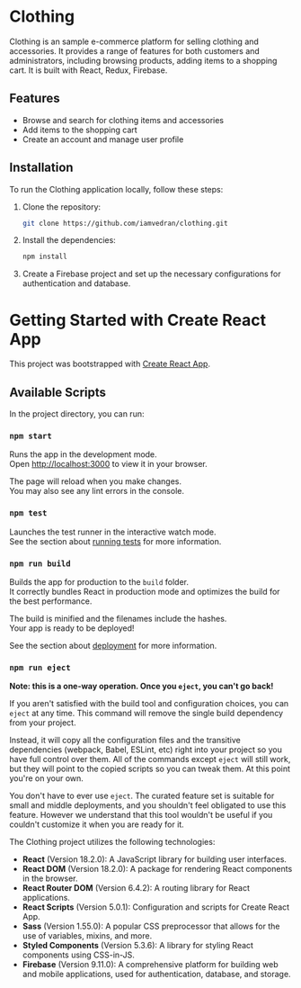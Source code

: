 # Clothing
Clothing is an sample e-commerce platform for selling clothing and accessories. It provides a range of features for both customers and administrators, including browsing products, adding items to a shopping cart.
It is built with React, Redux, Firebase. 

## Features
- Browse and search for clothing items and accessories
- Add items to the shopping cart
- Create an account and manage user profile

## Installation
To run the Clothing application locally, follow these steps:

1. Clone the repository:

   ```bash
   git clone https://github.com/iamvedran/clothing.git
   ```

2. Install the dependencies:

   ```bash
   npm install
   ```

3. Create a Firebase project and set up the necessary configurations for authentication and database.

# Getting Started with Create React App

This project was bootstrapped with [Create React App](https://github.com/facebook/create-react-app).

## Available Scripts

In the project directory, you can run:

### `npm start`

Runs the app in the development mode.\
Open [http://localhost:3000](http://localhost:3000) to view it in your browser.

The page will reload when you make changes.\
You may also see any lint errors in the console.

### `npm test`

Launches the test runner in the interactive watch mode.\
See the section about [running tests](https://facebook.github.io/create-react-app/docs/running-tests) for more information.

### `npm run build`

Builds the app for production to the `build` folder.\
It correctly bundles React in production mode and optimizes the build for the best performance.

The build is minified and the filenames include the hashes.\
Your app is ready to be deployed!

See the section about [deployment](https://facebook.github.io/create-react-app/docs/deployment) for more information.

### `npm run eject`

**Note: this is a one-way operation. Once you `eject`, you can't go back!**

If you aren't satisfied with the build tool and configuration choices, you can `eject` at any time. This command will remove the single build dependency from your project.

Instead, it will copy all the configuration files and the transitive dependencies (webpack, Babel, ESLint, etc) right into your project so you have full control over them. All of the commands except `eject` will still work, but they will point to the copied scripts so you can tweak them. At this point you're on your own.

You don't have to ever use `eject`. The curated feature set is suitable for small and middle deployments, and you shouldn't feel obligated to use this feature. However we understand that this tool wouldn't be useful if you couldn't customize it when you are ready for it.

The Clothing project utilizes the following technologies:

- **React** (Version 18.2.0): A JavaScript library for building user interfaces.
- **React DOM** (Version 18.2.0): A package for rendering React components in the browser.
- **React Router DOM** (Version 6.4.2): A routing library for React applications.
- **React Scripts** (Version 5.0.1): Configuration and scripts for Create React App.
- **Sass** (Version 1.55.0): A popular CSS preprocessor that allows for the use of variables, mixins, and more.
- **Styled Components** (Version 5.3.6): A library for styling React components using CSS-in-JS.
- **Firebase** (Version 9.11.0): A comprehensive platform for building web and mobile applications, used for authentication, database, and storage.
